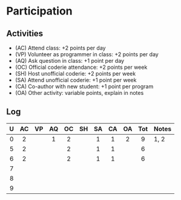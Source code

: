 Participation
=============

## Activities ## 

+ (AC) Attend class: +2 points per day
+ (VP) Volunteer as programmer in class: +2 points per day
+ (AQ) Ask question in class: +1 point per day
+ (OC) Official coderie attendance: +2 points per week
+ (SH) Host unofficial coderie: +2 points per week
+ (SA) Attend unofficial coderie: +1 point per week
+ (CA) Co-author with new student: +1 point per program
+ (OA) Other activity: variable points, explain in notes

## Log ##

| U | AC | VP | AQ | OC | SH | SA | CA | OA | Tot | Notes
|:-:|:--:|:--:|:--:|:--:|:--:|:--:|:--:|:--:|:---:|:--------
| 0 |  2 |    |  1 |  2 |    |  1 |  1 |  2 |  9  | 1, 2
| 5 |  2 |    |    |  2 |    |  1 |  1 |    |  6  |
| 6 |  2 |    |    |  2 |    |  1 |  1 |    |  6  |
| 7 |    |    |    |    |    |    |    |    |     |     
| 8 |    |    |    |    |    |    |    |    |     | 
| 9 |    |    |    |    |    |    |    |    |     |

